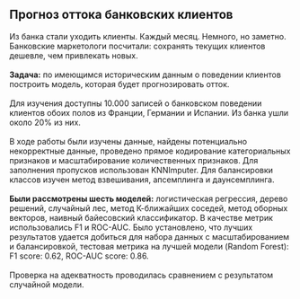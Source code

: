 ## Прогноз оттока банковских клиентов


Из банка стали уходить клиенты. Каждый месяц. Немного, но заметно. Банковские маркетологи посчитали: сохранять текущих клиентов дешевле, чем привлекать новых. </br> </br>
**Задача:** по имеющимся историческим данным о поведении клиентов построить модель, которая будет прогнозировать отток.</br>
</br>
Для изучения доступны 10.000 записей о банковском поведении клиентов обоих полов из Франции, Германии и Испании. Из банка ушли около 20% из них.</br>
</br>
В ходе работы были изучены данные, найдены потенциально некорректные данные, проведено прямое кодирование категориальных признаков и масштабирование количественных признаков. Для заполнения пропусков использован KNNImputer. Для балансировки классов изучен метод взвешивания, апсемплинга и даунсемплинга. </br>
</br>
**Были рассмотрены шесть моделей:** логистическая регрессия, дерево решений, случайный лес, метод К-ближайших соседей, метод оборных векторов, наивный байесовский классификатор. В качестве метрик использовались F1 и ROC-AUC. Было установлено, что лучших результатов удается добиться для набора данных с масштабированием и балансировкой, тестовая метрика на лучшей модели (Random Forest): F1 score: 0.62, ROC-AUC score: 0.86. </br>
</br>
Проверка на адекватность проводилась сравнением с результатом случайной модели.
